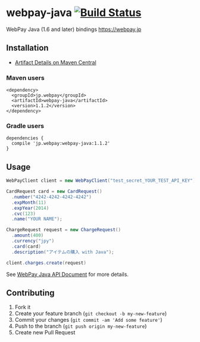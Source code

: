 # webpay-java [![Build Status](https://travis-ci.org/webpay/webpay-java.png)](https://travis-ci.org/webpay/webpay-java)

WebPay Java (1.6 and later) bindings https://webpay.jp

## Installation

- [Artifact Details on Maven Central](http://search.maven.org/#artifactdetails%7Cjp.webpay%7Cwebpay-java%7C1.1.2%7Cjar)

### Maven users

```
<dependency>
  <groupId>jp.webpay</groupId>
  <artifactId>webpay-java</artifactId>
  <version>1.1.2</version>
</dependency>
```

### Gradle users

```
dependencies {
  compile 'jp.webpay:webpay-java:1.1.2'
}
```

## Usage

```java
WebPayClient client = new WebPayClient("test_secret_YOUR_TEST_API_KEY");

CardRequest card = new CardRequest()
  .number("4242-4242-4242-4242")
  .expMonth(11)
  .expYear(2014)
  .cvc(123)
  .name("YOUR NAME");

ChargeRequest request = new ChargeRequest()
  .amount(400)
  .currency("jpy")
  .card(card)
  .description("アイテムの購入 with Java");

client.charges.create(request)
```

See [WebPay Java API Document](https://webpay.jp/docs/api/java) for more details.

## Contributing

1. Fork it
2. Create your feature branch (`git checkout -b my-new-feature`)
3. Commit your changes (`git commit -am 'Add some feature'`)
4. Push to the branch (`git push origin my-new-feature`)
5. Create new Pull Request

